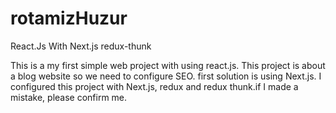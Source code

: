 # rotamizHuzur
React.Js With Next.js redux-thunk

This is a my first simple web project with using react.js. This project is about a blog website so we need to configure SEO. 
first solution is using Next.js. I configured this project with Next.js, redux and redux thunk.if I made a mistake, please confirm me.
